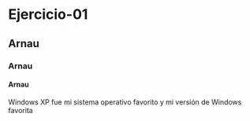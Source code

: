 # Ejercicio-01

## Arnau

### Arnau

#### Arnau
Windows XP fue mi sistema operativo favorito y mi versión de Windows favorita
